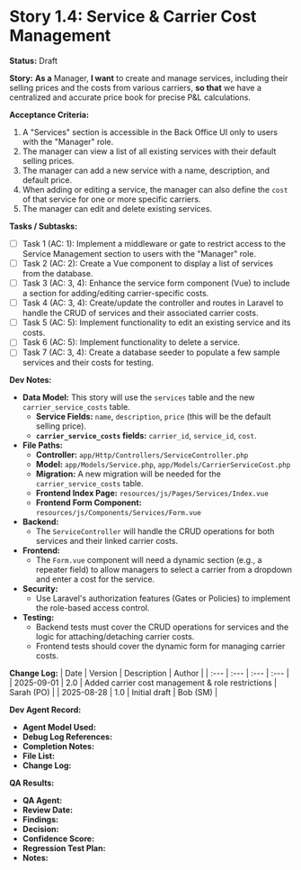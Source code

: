 # Story 1.4: Service & Carrier Cost Management

**Status:** Draft

**Story:**
**As a** Manager,
**I want** to create and manage services, including their selling prices and the costs from various carriers,
**so that** we have a centralized and accurate price book for precise P&L calculations.

**Acceptance Criteria:**
1.  A "Services" section is accessible in the Back Office UI only to users with the "Manager" role.
2.  The manager can view a list of all existing services with their default selling prices.
3.  The manager can add a new service with a name, description, and default price.
4.  When adding or editing a service, the manager can also define the `cost` of that service for one or more specific carriers.
5.  The manager can edit and delete existing services.

**Tasks / Subtasks:**
- [ ] Task 1 (AC: 1): Implement a middleware or gate to restrict access to the Service Management section to users with the "Manager" role.
- [ ] Task 2 (AC: 2): Create a Vue component to display a list of services from the database.
- [ ] Task 3 (AC: 3, 4): Enhance the service form component (Vue) to include a section for adding/editing carrier-specific costs.
- [ ] Task 4 (AC: 3, 4): Create/update the controller and routes in Laravel to handle the CRUD of services and their associated carrier costs.
- [ ] Task 5 (AC: 5): Implement functionality to edit an existing service and its costs.
- [ ] Task 6 (AC: 5): Implement functionality to delete a service.
- [ ] Task 7 (AC: 3, 4): Create a database seeder to populate a few sample services and their costs for testing.

**Dev Notes:**
*   **Data Model:** This story will use the `services` table and the new `carrier_service_costs` table.
    *   **Service Fields:** `name`, `description`, `price` (this will be the default selling price).
    *   **`carrier_service_costs` fields:** `carrier_id`, `service_id`, `cost`.
*   **File Paths:**
    *   **Controller:** `app/Http/Controllers/ServiceController.php`
    *   **Model:** `app/Models/Service.php`, `app/Models/CarrierServiceCost.php`
    *   **Migration:** A new migration will be needed for the `carrier_service_costs` table.
    *   **Frontend Index Page:** `resources/js/Pages/Services/Index.vue`
    *   **Frontend Form Component:** `resources/js/Components/Services/Form.vue`
*   **Backend:**
    *   The `ServiceController` will handle the CRUD operations for both services and their linked carrier costs.
*   **Frontend:**
    *   The `Form.vue` component will need a dynamic section (e.g., a repeater field) to allow managers to select a carrier from a dropdown and enter a cost for the service.
*   **Security:**
    *   Use Laravel's authorization features (Gates or Policies) to implement the role-based access control.
*   **Testing:**
    *   Backend tests must cover the CRUD operations for services and the logic for attaching/detaching carrier costs.
    *   Frontend tests should cover the dynamic form for managing carrier costs.

**Change Log:**
| Date       | Version | Description                               | Author     |
| :---       | :---    | :---                                      | :---       |
| 2025-09-01 | 2.0     | Added carrier cost management & role restrictions | Sarah (PO) |
| 2025-08-28 | 1.0     | Initial draft                             | Bob (SM)   |

**Dev Agent Record:**
*   **Agent Model Used:**
*   **Debug Log References:**
*   **Completion Notes:**
*   **File List:**
*   **Change Log:**

**QA Results:**
*   **QA Agent:**
*   **Review Date:**
*   **Findings:**
*   **Decision:**
*   **Confidence Score:**
*   **Regression Test Plan:**
*   **Notes:**
